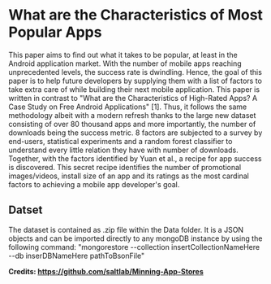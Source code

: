 # What are the Characteristics of Most Popular Apps

This paper aims to find out what it takes to be popular, at least in the Android application market. With the number of mobile apps reaching unprecedented levels, the success rate is dwindling. Hence, the goal of this paper is to help future developers by supplying them with a list of factors to take extra care of while building their next mobile application. This paper is written in contrast to "What are the Characteristics of High-Rated Apps? A Case Study on Free Android Applications" [1].  Thus, it follows the same methodology albeit with a modern refresh thanks to the large new dataset consisting of over 80 thousand apps and more importantly, the number of downloads being the success metric.
8 factors are subjected to a survey by end-users, statistical experiments and a random forest classifier to understand every little relation they have with number of downloads. Together, with the factors identified by Yuan et al., a recipe for app success is discovered. This secret recipe identifies the number of promotional images/videos, install size of an app and its ratings as the most cardinal factors to achieving a mobile app developer's goal.

## Datset

The dataset is contained as .zip file within the Data folder.
It is a JSON objects and can be imported directly to any mongoDB instance by using the following command: "mongorestore --collection insertCollectionNameHere --db inserDBNameHere pathToBsonFile"

**Credits: https://github.com/saltlab/Minning-App-Stores**
